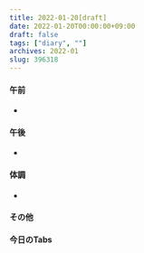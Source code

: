 ```yaml
---
title: 2022-01-20[draft]
date: 2022-01-20T00:00:00+09:00
draft: false
tags: ["diary", ""]
archives: 2022-01
slug: 396318
---
```

#### 午前
- 
#### 午後
- 
#### 体調
- 
#### その他
#### 今日のTabs
